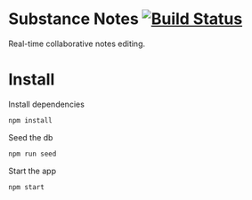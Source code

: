 # Substance Notes [![Build Status](https://travis-ci.org/substance/notes.svg?branch=master)](https://travis-ci.org/substance/notes)

Real-time collaborative notes editing.

# Install

Install dependencies

```bash
npm install
```

Seed the db

```bash
npm run seed
```

Start the app

```bash
npm start
```